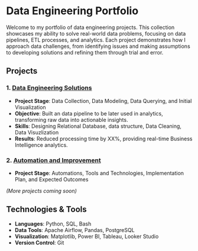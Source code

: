 # Data Engineering Portfolio

Welcome to my portfolio of data engineering projects. This collection showcases my ability to solve real-world data problems, focusing on data pipelines, ETL processes, and analytics. Each project demonstrates how I approach data challenges, from identifying issues and making assumptions to developing solutions and refining them through trial and error.

## Projects
### 1. [Data Engineering Solutions](./Phase_1/README.md)
- **Project Stage**: Data Collection, Data Modeling, Data Querying, and Initial Visualization
- **Objective**: Built an data pipeline to be later used in analytics, transforming raw data into actionable insights.
- **Skills**: Designing Relational Database, data structure, Data Cleaning, Data Visuzlization
- **Results**: Reduced processing time by XX%, providing real-time Business Intelligence analytics.

### 2. [Automation and Improvement](./Phase_2/README.md)
- **Project Stage**: Automations, Tools and Technologies, Implementation Plan, and Expected Outcomes

*(More projects coming soon)*

## Technologies & Tools
- **Languages**: Python, SQL, Bash
- **Data Tools**: Apache Airflow, Pandas, PostgreSQL
- **Visualization**: Matplotlib, Power BI, Tableau, Looker Studio
- **Version Control**: Git
